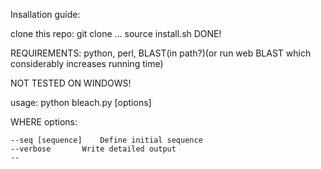 

Insallation guide:

clone this repo: git clone ...
source install.sh
DONE!

REQUIREMENTS: python, perl, BLAST(in path?)(or run web BLAST which considerably increases running time) 



NOT TESTED ON WINDOWS!


usage:   python bleach.py  [options]

WHERE options:
	
	--seq [sequence]	Define initial sequence
	--verbose		Write detailed output
	--
